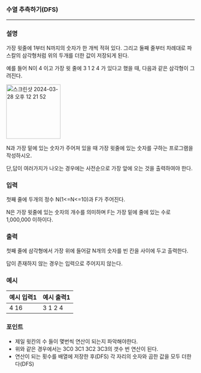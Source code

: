 ### 수열 추측하기(DFS)

---

### 설명

가장 윗줄에 1부터 N까지의 숫자가 한 개씩 적혀 있다. 그리고 둘째 줄부터 차례대로 파스칼의 삼각형처럼 위의 두개를 더한 값이 저장되게 된다.

예를 들어 N이 4 이고 가장 윗 줄에 3 1 2 4 가 있다고 했을 때, 다음과 같은 삼각형이 그려진다.

<img width="145" alt="스크린샷 2024-03-28 오후 12 21 52" src="https://github.com/runtime-zer0/goorrrng/assets/62759873/8435a677-e178-4041-8282-65f38f66c921">

N과 가장 밑에 있는 숫자가 주어져 있을 때 가장 윗줄에 있는 숫자를 구하는 프로그램을 작성하시오.

단,답이 여러가지가 나오는 경우에는 사전순으로 가장 앞에 오는 것을 출력하여야 한다.

### 입력

첫째 줄에 두개의 정수 N(1<=N<=10)과 F가 주어진다.

N은 가장 윗줄에 있는 숫자의 개수를 의미하며 F는 가장 밑에 줄에 있는 수로 1,000,000 이하이다.

### 출력

첫째 줄에 삼각형에서 가장 위에 들어갈 N개의 숫자를 빈 칸을 사이에 두고 출력한다.

답이 존재하지 않는 경우는 입력으로 주어지지 않는다.

### 예시 

|예시 입력1|예시 출력1|
|---|---|
|4 16|3 1 2 4|

### 포인트

-   제일 윗칸의 수 들이 몇번씩 연산이 되는지 파악해야한다.
- 위와 같은 경우에서는 3C0 3C1 3C2 3C3의 갯수 번 연산이 된다.
- 연산이 되는 횟수를 배열에 저장한 후(DFS) 각 자리의 숫자와 곱한 값을 모두 더한다(DFS)
